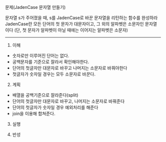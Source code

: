문제(JadenCase 문자열 만들기)

문자열 s가 주어졌을 때, s를 JadenCase로 바꾼 문자열을 리턴하는 함수를 완성하라
JadenCase란 모든 단어의 첫 문자가 대문자이고, 그 외의 알파벳은 소문자인 문자열이다
(단, 첫 문자가 알파벳이 아닐 때에는 이어지는 알파벳은 소문자)

---

1. 이해
- 숫자로만 이루어진 단어는 없다.
- 공백문자를 기준으로 잘라서 확인해야한다.
- 단어의 첫글자만 대문자로 바꾸고 나머지는 소문자로 바꿔야한다
- 첫글자가 숫자일 경우는 모두 소문자로 바꾼다.

2. 계획
- 배열을 공백기준으로 잘라준다(split)
- 단어의 첫글자만 대문자로 바꾸고, 나머지는 소문자로 바꿔준다
- 단어의 첫글자가 숫자일 경우 예외처리를 해준다
- join을 이용해 합쳐준다.

3. 실행

4. 반성
